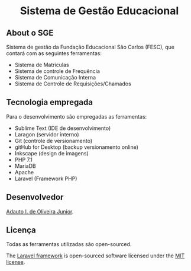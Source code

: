 <h1 align="center">Sistema de Gestão Educacional</h1>

## About o SGE

Sistema de gestão da Fundação Educacional São Carlos (FESC), que contará com as seguintes ferramentas:

- Sistema de Matrículas
- Sistema de controle de Frequência
- Sistema de Comunicação Interna
- Sistema de Controle de Requisições/Chamados


## Tecnologia empregada

Para o desenvolvimento são empregadas as ferramentas:

  - Sublime Text (IDE de desenvolvimento)
  - Laragon (servidor interno)
  - Git (controle de versionamento)
  - gitHub for Desktop (backup versionamento online)
  - Inkscape (design de imagens)
  - PHP 7.1
  - MariaDB
  - Apache
  - Laravel (Framework PHP)

## Desenvolvedor

[Adauto I. de Oliveira Junior](http://adautonet.com).


## Licença
Todas as ferramentas utilizadas são open-sourced.

The [Laravel framework](http://laravel.com) is open-sourced software licensed under the [MIT license](http://opensource.org/licenses/MIT).
